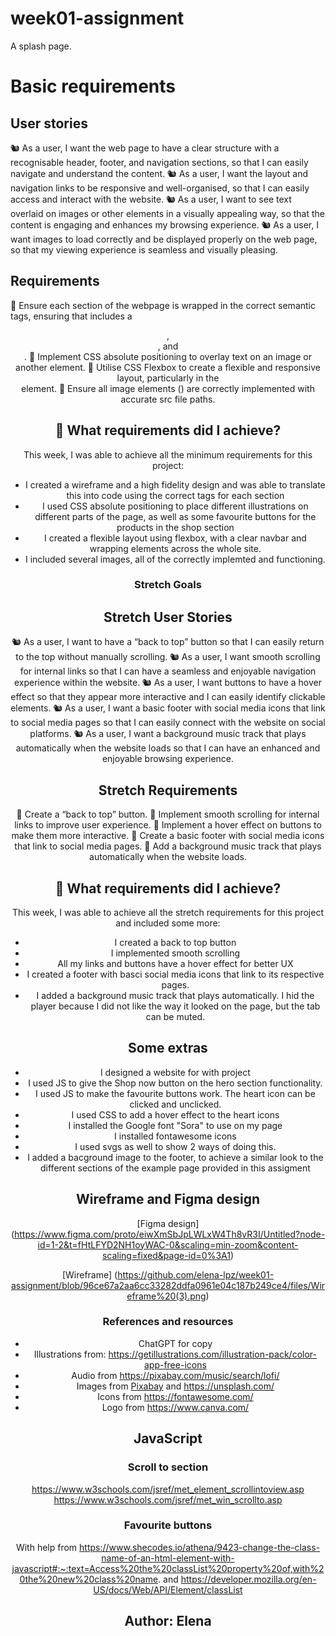 # week01-assignment

A splash page.

# Basic requirements

## User stories

🐿️ As a user, I want the web page to have a clear structure with a recognisable header, footer, and navigation sections, so that I can easily navigate and understand the content.
🐿️ As a user, I want the layout and navigation links to be responsive and well-organised, so that I can easily access and interact with the website.
🐿️ As a user, I want to see text overlaid on images or other elements in a visually appealing way, so that the content is engaging and enhances my browsing experience.
🐿️ As a user, I want images to load correctly and be displayed properly on the web page, so that my viewing experience is seamless and visually pleasing.

## Requirements

🎯 Ensure each section of the webpage is wrapped in the correct semantic tags, ensuring that includes a <header>, <nav>, and <footer>.
🎯 Implement CSS absolute positioning to overlay text on an image or another element.
🎯 Utilise CSS Flexbox to create a flexible and responsive layout, particularly in the <nav> element.
🎯 Ensure all image elements (<img>) are correctly implemented with accurate src file paths.

## 🎯 What requirements did I achieve?

This week, I was able to achieve all the minimum requirements for this project:

- I created a wireframe and a high fidelity design and was able to translate this into code using the correct tags for each section
- I used CSS absolute positioning to place different illustrations on different parts of the page, as well as some favourite buttons for the products in the shop section
- I created a flexible layout using flexbox, with a clear navbar and wrapping elements across the whole site.
- I included several images, all of the correctly implemted and functioning.

# Stretch Goals

## Stretch User Stories

🐿️ As a user, I want to have a “back to top” button so that I can easily return to the top without manually scrolling.
🐿️ As a user, I want smooth scrolling for internal links so that I can have a seamless and enjoyable navigation experience within the website.
🐿️ As a user, I want buttons to have a hover effect so that they appear more interactive and I can easily identify clickable elements.
🐿️ As a user, I want a basic footer with social media icons that link to social media pages so that I can easily connect with the website on social platforms.
🐿️ As a user, I want a background music track that plays automatically when the website loads so that I can have an enhanced and enjoyable browsing experience.

## Stretch Requirements

🏹 Create a “back to top” button.
🏹 Implement smooth scrolling for internal links to improve user experience.
🏹 Implement a hover effect on buttons to make them more interactive.
🏹 Create a basic footer with social media icons that link to social media pages.
🏹 Add a background music track that plays automatically when the website loads.

## 🎯 What requirements did I achieve?

This week, I was able to achieve all the stretch requirements for this project and included some more:

- I created a back to top button
- I implemented smooth scrolling
- All my links and buttons have a hover effect for better UX
- I created a footer with basci social media icons that link to its respective pages.
- I added a background music track that plays automatically. I hid the player because I did not like the way it looked on the page, but the tab can be muted.

## Some extras

- I designed a website for with project
- I used JS to give the Shop now button on the hero section functionality.
- I used JS to make the favourite buttons work. The heart icon can be clicked and unclicked.
- I used CSS to add a hover effect to the heart icons
- I installed the Google font "Sora" to use on my page
- I installed fontawesome icons
- I used svgs as well to show 2 ways of doing this.
- I added a bacground image to the footer, to achieve a similar look to the different sections of the example page provided in this assigment

## Wireframe and Figma design

[Figma design] (https://www.figma.com/proto/eiwXmSbJpLWLxW4Th8vR3I/Untitled?node-id=1-2&t=fHtLFYD2NH1oyWAC-0&scaling=min-zoom&content-scaling=fixed&page-id=0%3A1)

[Wireframe] (https://github.com/elena-lpz/week01-assignment/blob/96ce67a2aa6cc33282ddfa0961e04c187b249ce4/files/Wireframe%20(3).png)

# References and resources

- ChatGPT for copy
- Illustrations from: https://getillustrations.com/illustration-pack/color-app-free-icons
- Audio from https://pixabay.com/music/search/lofi/
- Images from [Pixabay](https://pixabay.com/) and https://unsplash.com/
- Icons from https://fontawesome.com/
- Logo from https://www.canva.com/

## JavaScript

### Scroll to section

https://www.w3schools.com/jsref/met_element_scrollintoview.asp
https://www.w3schools.com/jsref/met_win_scrollto.asp

### Favourite buttons

With help from https://www.shecodes.io/athena/9423-change-the-class-name-of-an-html-element-with-javascript#:~:text=Access%20the%20classList%20property%20of,with%20the%20new%20class%20name.
and https://developer.mozilla.org/en-US/docs/Web/API/Element/classList

## Author: Elena
